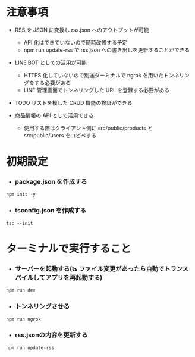 # 注意事項

- RSS を JSON に変換し rss.json へのアウトプットが可能

  - API 化はできていないので随時改修する予定
  - npm run update-rss で rss.json への書き出しを更新することができる

- LINE BOT としての活用が可能

  - HTTPS 化していないので別途ターミナルで ngrok を用いたトンネリングをする必要がある
  - LINE 管理画面でトンネリングした URL を登録する必要がある

- TODO リストを模した CRUD 機能の検証ができる

- 商品情報の API として活用できる
  - 使用する際はクライアント側に src/public/products と src/public/users をコピペする

# 初期設定

- ### package.json を作成する

```
npm init -y
```

- ### tsconfig.json を作成する

```
tsc --init
```

# ターミナルで実行すること

- ### サーバーを起動する(ts ファイル変更があったら自動でトランスパイルしてアプリを再起動する)

```
npm run dev
```

- ### トンネリングさせる

```
npm run ngrok
```

- ### rss.jsonの内容を更新する

```
npm run update-rss
```